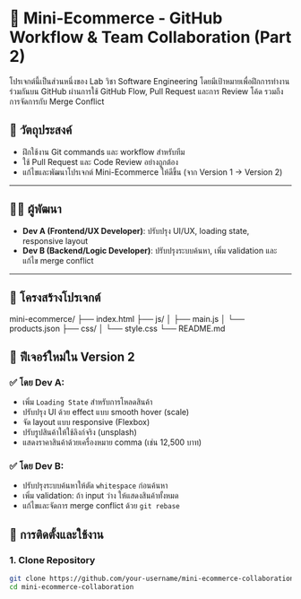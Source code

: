 # 🛒 Mini-Ecommerce - GitHub Workflow & Team Collaboration (Part 2)

โปรเจกต์นี้เป็นส่วนหนึ่งของ Lab วิชา Software Engineering โดยมีเป้าหมายเพื่อฝึกการทำงานร่วมกันบน GitHub ผ่านการใช้ GitHub Flow, Pull Request และการ Review โค้ด รวมถึงการจัดการกับ Merge Conflict

## 🎯 วัตถุประสงค์
- ฝึกใช้งาน Git commands และ workflow สำหรับทีม
- ใช้ Pull Request และ Code Review อย่างถูกต้อง
- แก้ไขและพัฒนาโปรเจกต์ Mini-Ecommerce ให้ดีขึ้น (จาก Version 1 → Version 2)

---

## 👨‍💻 ผู้พัฒนา
- **Dev A (Frontend/UX Developer)**: ปรับปรุง UI/UX, loading state, responsive layout
- **Dev B (Backend/Logic Developer)**: ปรับปรุงระบบค้นหา, เพิ่ม validation และแก้ไข merge conflict

---

## 🧱 โครงสร้างโปรเจกต์
mini-ecommerce/
├── index.html
├── js/
│ ├── main.js
│ └── products.json
├── css/
│ └── style.css
└── README.md

## 🚀 ฟีเจอร์ใหม่ใน Version 2

### ✅ โดย Dev A:
- เพิ่ม `Loading State` สำหรับการโหลดสินค้า
- ปรับปรุง UI ด้วย effect แบบ smooth hover (scale)
- จัด layout แบบ responsive (Flexbox)
- ปรับรูปสินค้าให้ใช้ลิงก์จริง (unsplash)
- แสดงราคาสินค้าด้วยเครื่องหมาย comma (เช่น 12,500 บาท)

### ✅ โดย Dev B:
- ปรับปรุงระบบค้นหาให้ตัด `whitespace` ก่อนค้นหา
- เพิ่ม validation: ถ้า input ว่าง ให้แสดงสินค้าทั้งหมด
- แก้ไขและจัดการ merge conflict ด้วย `git rebase`

## 🧪 การติดตั้งและใช้งาน

### 1. Clone Repository
```bash
git clone https://github.com/your-username/mini-ecommerce-collaboration.git
cd mini-ecommerce-collaboration
